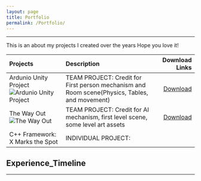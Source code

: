 ```yaml
---
layout: page
title: Portfolio
permalink: /Portfolio/
---
```

----

This is an about my projects I created over the years
Hope you love it!


| Projects            |     Description   | Download Links        |
| :---                |     :----        |                   ---:|
| Ardunio Unity Project ![Ardunio Unity Project](/assets/images/Project1.JPG "Ardunio Unity Project")          |TEAM PROJECT: Credit for First person mechanism and Room scene(Physics, Tables, and movement)| <a href="http://www.mediafire.com/file/mnq1h193ohrcg9m/DownToTheWire_Gold_Release.rar" download>Download</a>   |
| The Way Out    ![The Way Out](/assets/images/Project2.JPG "The Way Out")              |TEAM PROJECT: Credit for AI mechanism, first level scene, some level art assets         |<a href="http://www.mediafire.com/file/s5kbq3nsncm2880/The%20Way%20Out%20Gold%20Release.zip" download>Download</a>   |
| C++ Framework:  X Marks the Spot              |INDIVIDUAL PROJECT:                    |                     |
    


## Experience_Timeline
----

